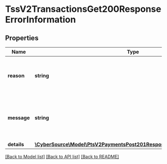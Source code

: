# TssV2TransactionsGet200ResponseErrorInformation

## Properties
Name | Type | Description | Notes
------------ | ------------- | ------------- | -------------
**reason** | **string** | 1-word description of why a request succeeded or failed. | [optional] 
**message** | **string** | The user-facing description for why a request succeeded or failed. | [optional] 
**details** | [**\CyberSource\Model\PtsV2PaymentsPost201ResponseErrorInformationDetails[]**](PtsV2PaymentsPost201ResponseErrorInformationDetails.md) |  | [optional] 

[[Back to Model list]](../README.md#documentation-for-models) [[Back to API list]](../README.md#documentation-for-api-endpoints) [[Back to README]](../README.md)


